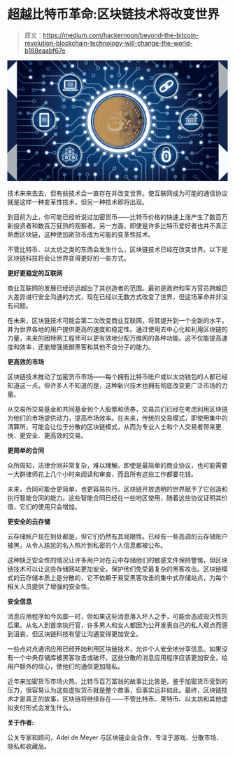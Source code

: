 # 超越比特币革命:区块链技术将改变世界

> 原文：<https://medium.com/hackernoon/beyond-the-bitcoin-revolution-blockchain-technology-will-change-the-world-b188eaabf67e>

![](img/5381c59c0660bcd33dd96cbfb7e62a94.png)

技术来来去去，但有些技术会一直存在并改变世界。使互联网成为可能的通信协议就是这样一种变革性技术，但另一种技术即将出现。

到目前为止，你可能已经听说过加密货币——比特币价格的快速上涨产生了数百万新投资者和数百万狂热的观察者。另一方面，即使是许多比特币爱好者也并不真正熟悉区块链，这种使加密货币成为可能的变革性技术。

不管比特币、以太坊之类的东西会发生什么，区块链技术已经在改变世界。以下是区块链科技将会让世界变得更好的一些方式。

**更好更稳定的互联网**

商业互联网的发展已经远远超出了其创造者的范围。最初是政府和军方官员跨越巨大差异进行安全沟通的方式，现在已经以无数方式改变了世界，但这场革命并非没有问题。

在未来，区块链技术可能会第二次改变商业互联网，将其提升到一个全新的水平，并为世界各地的用户提供更高的速度和稳定性。通过使用去中心化和利用区块链的力量，未来的因特网工程师可以更有效地分配万维网的各种功能。这不仅能提高速度和效率，还能增强抵御黑客和其他不良分子的能力。

**更高效的市场**

区块链技术推动了加密货币市场——每个拥有比特币账户或以太坊钱包的人都已经知道这一点。但许多人不知道的是，这种新兴技术也拥有彻底改变更广泛市场的力量。

从交易所交易基金和共同基金到个人股票和债券，交易员们已经在考虑利用区块链为他们的市场提供动力，提高市场效率。在未来，传统的交易模式，即使用集中的清算所，可能会让位于分散的区块链模式，从而为专业人士和个人交易者带来更快、更安全、更高效的交易。

**更简单的合同**

众所周知，法律合同非常复杂，难以理解。即使是最简单的商业协议，也可能需要一大群律师花上几个小时来阅读和审查，而且所有这些工作都要花钱。

未来，合同可能会更简单，也更容易执行。区块链开放透明的世界赋予了它创造和执行智能合同的能力。这些智能合同已经在一些地区使用，随着这些协议证明其价值，它们的使用只会增加。

**更安全的云存储**

云存储帐户现在到处都是，但它们仍然有其局限性。已经有一些高调的云存储账户被黑，从令人尴尬的名人照片到私密的个人信息都被公布。

这种缺乏安全性的情况让许多用户对在云中存储他们的敏感文件保持警惕，但区块链技术可以让这些存储网站更加安全，保护他们免受最复杂的黑客攻击。区块链模式的云存储本质上是分散的，它不依赖于易受黑客攻击的集中式存储站点，为每个相关人员提供了增强的安全性。

**安全信息**

消息应用程序如今风靡一时，但如果这些消息落入坏人之手，可能会造成毁灭性的后果。从名人到首席执行官，许多男人和女人都因为公开发表自己的私人观点而感到沮丧，但区块链科技有望让沟通变得更加安全。

一些点对点通讯应用已经开始利用区块链技术，允许个人安全地分享信息。如果没有一个中央存储库被黑客攻击或破坏，这些分散的消息应用程序应该更加安全，给用户额外的信心，使他们的通信更加隐私。

近年来加密货币市场火热，比特币百万富翁的故事比比皆是。鉴于加密货币受到的压力，很容易认为这些虚拟货币就是整个故事，但事实远非如此。最终，区块链技术才是真正的故事，区块链将继续存在——不管比特币、莱特币、以太坊和其他虚拟支付形式会发生什么。

**关于作者:**

公关专家和顾问，Adel de Meyer 与区块链企业合作，专注于游戏、分散市场、隐私和收藏品。
